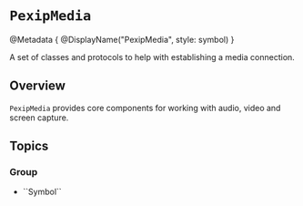 # ``PexipMedia``

@Metadata {
    @DisplayName("PexipMedia", style: symbol)
}

A set of classes and protocols to help with establishing a media connection.

## Overview

``PexipMedia`` provides core components for working with audio, video and screen capture.

## Topics

### <!--@START_MENU_TOKEN@-->Group<!--@END_MENU_TOKEN@-->

- <!--@START_MENU_TOKEN@-->``Symbol``<!--@END_MENU_TOKEN@-->
